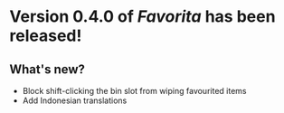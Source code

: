 # __Version 0.4.0__ of *Favorita* has been released!

## What's new?
- Block shift-clicking the bin slot from wiping favourited items
- Add Indonesian translations
